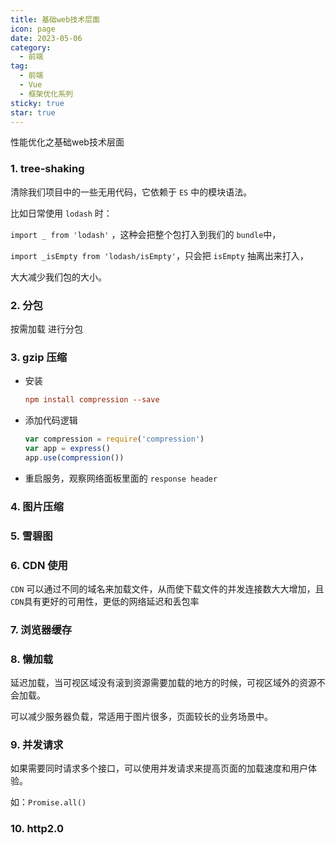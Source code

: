 ```yaml
---
title: 基础web技术层面
icon: page
date: 2023-05-06
category:
  - 前端
tag:
  - 前端
  - Vue
  - 框架优化系列
sticky: true
star: true
---
```


性能优化之基础web技术层面

<!-- more -->

### 1. tree-shaking

清除我们项目中的一些无用代码，它依赖于 `ES` 中的模块语法。

比如日常使用 `lodash` 时：

`import _ from 'lodash'` ，这种会把整个包打入到我们的 `bundle`中，

`import _isEmpty from 'lodash/isEmpty'`，只会把 `isEmpty` 抽离出来打入，

大大减少我们包的大小。

### 2. 分包

按需加载 进行分包

### 3. gzip 压缩

- 安装

  ```ini
  npm install compression --save
  ```

- 添加代码逻辑

  ```js
  var compression = require('compression')
  var app = express()
  app.use(compression())
  ```

- 重启服务，观察网络面板里面的 `response header`

### 4. 图片压缩

### 5. 雪碧图 

### 6. CDN 使用

`CDN` 可以通过不同的域名来加载文件，从而使下载文件的并发连接数大大增加，且 `CDN`具有更好的可用性，更低的网络延迟和丢包率

### 7. 浏览器缓存

### 8. 懒加载

延迟加载，当可视区域没有滚到资源需要加载的地方的时候，可视区域外的资源不会加载。

可以减少服务器负载，常适用于图片很多，页面较长的业务场景中。

### 9. 并发请求

如果需要同时请求多个接口，可以使用并发请求来提高页面的加载速度和用户体验。

如：`Promise.all()`

### 10. http2.0

